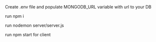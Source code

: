 Create .env file and populate MONGODB_URL variable with url to your DB

run npm i

run nodemon server/server.js

run npm start for client

